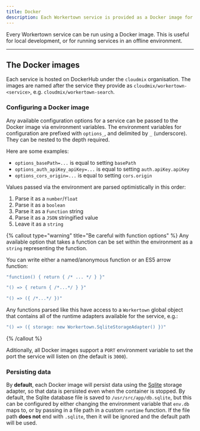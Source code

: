 ```yaml
---
title: Docker
description: Each Workertown service is provided as a Docker image for local/offline development
---
```


Every Workertown service can be run using a Docker image. This is useful for
local development, or for running services in an offline environment.

---

## The Docker images

Each service is hosted on DockerHub under the `cloudmix` organisation. The
images are named after the service they provide as
`cloudmix/workertown-<service>`, e.g. `cloudmix/workertown-search`.

### Configuring a Docker image

Any available configuration options for a service can be passed to the Docker
image via environment variables. The environment variables for configuration
are prefixed with `options_`, and delimited by `_` (underscore). They can be
nested to the depth required.

Here are some examples:

- `options_basePath=...` is equal to setting `basePath`
- `options_auth_apiKey_apiKey=...` is equal to setting `auth.apiKey.apiKey`
- `options_cors_origin=...` is equal to setting `cors.origin`

Values passed via the environment are parsed optimistically in this order:

1. Parse it as a `number`/`float`
2. Parse it as a `boolean`
3. Parse it as a `Function` string
4. Parse it as a `JSON` stringified value
5. Leave it as a `string`

{% callout type="warning" title="Be careful with function options" %}
Any available option that takes a function can be set within the environment as
a `string` representing the function.

You can write either a named/anonymous function or an ES5 arrow function:

```js
"function() { return { /* ... */ } }"
```

```js
"() => { return { /*...*/ } }"
```

```js
"() => ({ /*...*/ })"
```

Any functions parsed like this have access to a `Workertown` global object that
contains all of the runtime adapters available for the service, e.g.:

```js
"() => ({ storage: new Workertown.SqliteStorageAdapter() })"
```
{% /callout %}

Aditionally, all Docker images support a `PORT` environment variable to set the
port the service will listen on (the default is `3000`).

### Persisting data

By **default**, each Docker image will persist data using the
[Sqlite](https://www.sqlite.org/index.html) storage adapter, so that data is
persisted even when the container is stopped. By default, the Sqlite database
file is saved to `/usr/src/app/db.sqlite`, but this can be configured by either
changing the environment variable that `env.db` maps to, or by passing in a
file path in a custom `runtime` function. If the file path **does not** end with
`.sqlite`, then it will be ignored and the default path will be used.
